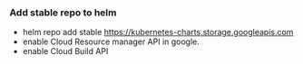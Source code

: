 ### Add stable repo to helm 

- helm repo add stable https://kubernetes-charts.storage.googleapis.com
- enable Cloud Resource manager API in google.
- enable Cloud Build API